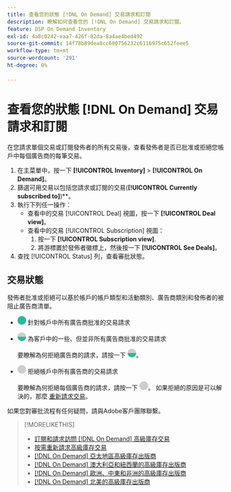 ```yaml
---
title: 查看您的狀態 [!DNL On Demand] 交易請求和訂閱
description: 瞭解如何查看您的 [!DNL On Demand] 交易請求和訂閱。
feature: DSP On Demand Inventory
exl-id: 4a8c0242-eaa7-426f-82da-8a4ae4bed492
source-git-commit: 14f78b89dea8cc680756232c6116975c652feee5
workflow-type: tm+mt
source-wordcount: '291'
ht-degree: 0%

---
```


# 查看您的狀態 [!DNL On Demand] 交易請求和訂閱

在您請求單個交易或訂閱發佈者的所有交易後，查看發佈者是否已批准或拒絕您帳戶中每個廣告商的每筆交易。

1. 在主菜單中，按一下 **[!UICONTROL Inventory]** > **[!UICONTROL On Demand]**。
1. 篩選可用交易以包括您請求或訂閱的交易(**[!UICONTROL Currently subscribed to]**)**。
1. 執行下列任一操作：
   * 查看中的交易 [!UICONTROL Deal] 視圖，按一下 **[!UICONTROL Deal view]**。
   * 查看中的交易 [!UICONTROL Subscription] 視圖：
      1. 按一下 **[!UICONTROL Subscription view]**.
      1. 將游標置於發佈者徽標上，然後按一下 **[!UICONTROL See Deals]**。
1. 查找 [!UICONTROL Status] 列，查看審批狀態。

## 交易狀態

發佈者批准或拒絕可以基於帳戶的帳戶類型和活動類別、廣告商類別和發佈者的被阻止廣告商清單。

* ![已批准](/help/dsp/assets/approved.png) 針對帳戶中所有廣告商批准的交易請求

* ![部分批准](/help/dsp/assets/partly-approved.png) 為客戶中的一些、但並非所有廣告商批准的交易請求

   要瞭解為何拒絕廣告商的請求，請按一下 ![部分批准](/help/dsp/assets/partly-approved.png)。

* ![拒絕](/help/dsp/assets/denied.png) 拒絕帳戶中所有廣告商的交易請求

   要瞭解為何拒絕每個廣告商的請求，請按一下 ![拒絕](/help/dsp/assets/denied.png)。 如果拒絕的原因是可以解決的，那麼 [重新請求交易](/help/dsp/inventory/on-demand-inventory-rerequest.md)。

如果您對審批流程有任何疑問，請與Adobe客戶團隊聯繫。

>[!MORELIKETHIS]
>
>* [訂閱和請求訪問 [!DNL On Demand] 高級庫存交易](on-demand-inventory-subscribe.md)
>* [按需重新請求高級庫存交易](on-demand-inventory-rerequest.md)
>* [[!DNL On Demand] 亞太地區高級庫存出版商](on-demand-inventory-publishers-apac.md)
>* [[!DNL On Demand] 澳大利亞和紐西蘭的高級庫存出版商](on-demand-inventory-publishers-anz.md)
>* [[!DNL On Demand] 歐洲、中東和非洲的高級庫存出版商](on-demand-inventory-publishers-emea.md)
>* [[!DNL On Demand] 北美的高級庫存出版商](on-demand-inventory-publishers-na.md)

